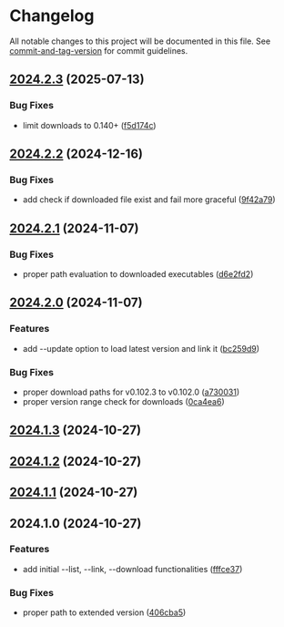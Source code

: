 # Changelog

All notable changes to this project will be documented in this file. See [commit-and-tag-version](https://github.com/absolute-version/commit-and-tag-version) for commit guidelines.

## [2024.2.3](https://github.com/davidsneighbour/hugov/compare/v2024.2.2...v2024.2.3) (2025-07-13)


### Bug Fixes

* limit downloads to 0.140+ ([f5d174c](https://github.com/davidsneighbour/hugov/commit/f5d174c54bcc4f0e388a6a4a02c17f5816b4e5c1))

## [2024.2.2](https://github.com/davidsneighbour/hugov/compare/v2024.2.1...v2024.2.2) (2024-12-16)


### Bug Fixes

* add check if downloaded file exist and fail more graceful ([9f42a79](https://github.com/davidsneighbour/hugov/commit/9f42a797f2d093085bbfb8a08d7ef6c9d4c5b03a))

## [2024.2.1](https://github.com/davidsneighbour/hugov/compare/v2024.2.0...v2024.2.1) (2024-11-07)


### Bug Fixes

* proper path evaluation to downloaded executables ([d6e2fd2](https://github.com/davidsneighbour/hugov/commit/d6e2fd238dc303b7a04c7db3cc655a4d9502d67d))

## [2024.2.0](https://github.com/davidsneighbour/hugov/compare/v2024.1.3...v2024.2.0) (2024-11-07)


### Features

* add --update option to load latest version and link it ([bc259d9](https://github.com/davidsneighbour/hugov/commit/bc259d95ae437337e19e6e983fb16e7b7b3ba409))


### Bug Fixes

* proper download paths for v0.102.3 to v0.102.0 ([a730031](https://github.com/davidsneighbour/hugov/commit/a730031a2511ee331f811812c253a8f9737bfc35))
* proper version range check for downloads ([0ca4ea6](https://github.com/davidsneighbour/hugov/commit/0ca4ea67fc01ea57845c731f55bca4cae3cb997b))

## [2024.1.3](https://github.com/davidsneighbour/hugov/compare/v2024.1.2...v2024.1.3) (2024-10-27)

## [2024.1.2](https://github.com/davidsneighbour/hugov/compare/v2024.1.1...v2024.1.2) (2024-10-27)

## [2024.1.1](https://github.com/davidsneighbour/hugov/compare/v2024.1.0...v2024.1.1) (2024-10-27)

## 2024.1.0 (2024-10-27)


### Features

* add initial --list, --link, --download functionalities ([fffce37](https://github.com/davidsneighbour/hugo-versioning/commit/fffce372f9c477e7be44ac7865399b7bb531de98))


### Bug Fixes

* proper path to extended version ([406cba5](https://github.com/davidsneighbour/hugo-versioning/commit/406cba590942e799a8402740a3dd5e0f2649330f))
